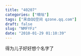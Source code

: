 ```yaml
---
title: "40207"
categories: ["嘀咕"]
tags: ["来自QQ空间 qzone.qq.com"]
draft: false
slug: "NMFYFz"
date: "2010-01-29 01:10:39"
---
```


得为儿子好好想个名字了
